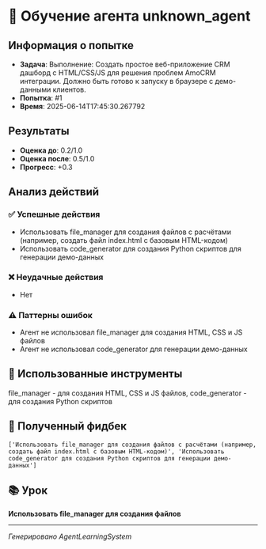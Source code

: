 # 🧠 Обучение агента unknown_agent

## Информация о попытке
- **Задача**: Выполнение: Создать простое веб-приложение CRM дашборд с HTML/CSS/JS для решения проблем AmoCRM интеграции. Должно быть готово к запуску в браузере с демо-данными клиентов.
- **Попытка**: #1
- **Время**: 2025-06-14T17:45:30.267792

## Результаты
- **Оценка до**: 0.2/1.0
- **Оценка после**: 0.5/1.0
- **Прогресс**: +0.3

## Анализ действий

### ✅ Успешные действия
- Использовать file_manager для создания файлов с расчётами (например, создать файл index.html с базовым HTML-кодом)
- Использовать code_generator для создания Python скриптов для генерации демо-данных

### ❌ Неудачные действия
- Нет

### ⚠️ Паттерны ошибок
- Агент не использовал file_manager для создания HTML, CSS и JS файлов
- Агент не использовал code_generator для генерации демо-данных

## 🔧 Использованные инструменты
file_manager - для создания HTML, CSS и JS файлов, code_generator - для создания Python скриптов

## 📝 Полученный фидбек
```
['Использовать file_manager для создания файлов с расчётами (например, создать файл index.html с базовым HTML-кодом)', 'Использовать code_generator для создания Python скриптов для генерации демо-данных']
```

## 📚 Урок
**Использовать file_manager для создания файлов**

---
*Генерировано AgentLearningSystem*
